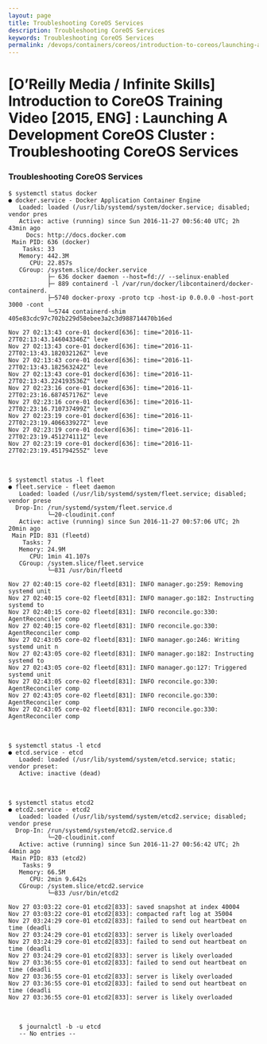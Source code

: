 ```yaml
---
layout: page
title: Troubleshooting CoreOS Services
description: Troubleshooting CoreOS Services
keywords: Troubleshooting CoreOS Services
permalink: /devops/containers/coreos/introduction-to-coreos/launching-a-development-coreos-cluster/Troubleshooting_CoreOS_Services/
---
```


# [O’Reilly Media / Infinite Skills] Introduction to CoreOS Training Video [2015, ENG] : Launching A Development CoreOS Cluster : Troubleshooting CoreOS Services

### Troubleshooting CoreOS Services

    $ systemctl status docker
    ● docker.service - Docker Application Container Engine
       Loaded: loaded (/usr/lib/systemd/system/docker.service; disabled; vendor pres
       Active: active (running) since Sun 2016-11-27 00:56:40 UTC; 2h 43min ago
         Docs: http://docs.docker.com
     Main PID: 636 (docker)
        Tasks: 33
       Memory: 442.3M
          CPU: 22.857s
       CGroup: /system.slice/docker.service
               ├─ 636 docker daemon --host=fd:// --selinux-enabled
               ├─ 889 containerd -l /var/run/docker/libcontainerd/docker-containerd.
               ├─5740 docker-proxy -proto tcp -host-ip 0.0.0.0 -host-port 3000 -cont
               └─5744 containerd-shim 405e83cdc97c702b229d58ebee3a2c3d988714470b16ed

    Nov 27 02:13:43 core-01 dockerd[636]: time="2016-11-27T02:13:43.146043346Z" leve
    Nov 27 02:13:43 core-01 dockerd[636]: time="2016-11-27T02:13:43.182032126Z" leve
    Nov 27 02:13:43 core-01 dockerd[636]: time="2016-11-27T02:13:43.182563242Z" leve
    Nov 27 02:13:43 core-01 dockerd[636]: time="2016-11-27T02:13:43.224193536Z" leve
    Nov 27 02:23:16 core-01 dockerd[636]: time="2016-11-27T02:23:16.687457176Z" leve
    Nov 27 02:23:16 core-01 dockerd[636]: time="2016-11-27T02:23:16.710737499Z" leve
    Nov 27 02:23:19 core-01 dockerd[636]: time="2016-11-27T02:23:19.406633927Z" leve
    Nov 27 02:23:19 core-01 dockerd[636]: time="2016-11-27T02:23:19.451274111Z" leve
    Nov 27 02:23:19 core-01 dockerd[636]: time="2016-11-27T02:23:19.451794255Z" leve

<br/>

    $ systemctl status -l fleet
    ● fleet.service - fleet daemon
       Loaded: loaded (/usr/lib/systemd/system/fleet.service; disabled; vendor prese
      Drop-In: /run/systemd/system/fleet.service.d
               └─20-cloudinit.conf
       Active: active (running) since Sun 2016-11-27 00:57:06 UTC; 2h 20min ago
     Main PID: 831 (fleetd)
        Tasks: 7
       Memory: 24.9M
          CPU: 1min 41.107s
       CGroup: /system.slice/fleet.service
               └─831 /usr/bin/fleetd

    Nov 27 02:40:15 core-02 fleetd[831]: INFO manager.go:259: Removing systemd unit
    Nov 27 02:40:15 core-02 fleetd[831]: INFO manager.go:182: Instructing systemd to
    Nov 27 02:40:15 core-02 fleetd[831]: INFO reconcile.go:330: AgentReconciler comp
    Nov 27 02:40:15 core-02 fleetd[831]: INFO reconcile.go:330: AgentReconciler comp
    Nov 27 02:43:05 core-02 fleetd[831]: INFO manager.go:246: Writing systemd unit n
    Nov 27 02:43:05 core-02 fleetd[831]: INFO manager.go:182: Instructing systemd to
    Nov 27 02:43:05 core-02 fleetd[831]: INFO manager.go:127: Triggered systemd unit
    Nov 27 02:43:05 core-02 fleetd[831]: INFO reconcile.go:330: AgentReconciler comp
    Nov 27 02:43:05 core-02 fleetd[831]: INFO reconcile.go:330: AgentReconciler comp
    Nov 27 02:43:05 core-02 fleetd[831]: INFO reconcile.go:330: AgentReconciler comp

<br/>

    $ systemctl status -l etcd
    ● etcd.service - etcd
       Loaded: loaded (/usr/lib/systemd/system/etcd.service; static; vendor preset:
       Active: inactive (dead)

<br/>

    $ systemctl status etcd2
    ● etcd2.service - etcd2
       Loaded: loaded (/usr/lib/systemd/system/etcd2.service; disabled; vendor prese
      Drop-In: /run/systemd/system/etcd2.service.d
               └─20-cloudinit.conf
       Active: active (running) since Sun 2016-11-27 00:56:42 UTC; 2h 44min ago
     Main PID: 833 (etcd2)
        Tasks: 9
       Memory: 66.5M
          CPU: 2min 9.642s
       CGroup: /system.slice/etcd2.service
               └─833 /usr/bin/etcd2

    Nov 27 03:03:22 core-01 etcd2[833]: saved snapshot at index 40004
    Nov 27 03:03:22 core-01 etcd2[833]: compacted raft log at 35004
    Nov 27 03:24:29 core-01 etcd2[833]: failed to send out heartbeat on time (deadli
    Nov 27 03:24:29 core-01 etcd2[833]: server is likely overloaded
    Nov 27 03:24:29 core-01 etcd2[833]: failed to send out heartbeat on time (deadli
    Nov 27 03:24:29 core-01 etcd2[833]: server is likely overloaded
    Nov 27 03:36:55 core-01 etcd2[833]: failed to send out heartbeat on time (deadli
    Nov 27 03:36:55 core-01 etcd2[833]: server is likely overloaded
    Nov 27 03:36:55 core-01 etcd2[833]: failed to send out heartbeat on time (deadli
    Nov 27 03:36:55 core-01 etcd2[833]: server is likely overloaded

<br/>

       $ journalctl -b -u etcd
       -- No entries --
